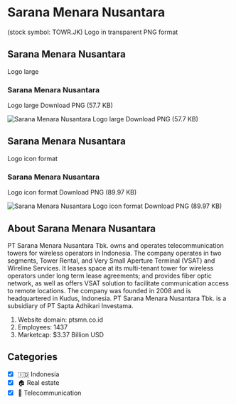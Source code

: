 # Sarana Menara Nusantara
 (stock symbol: TOWR.JK) Logo in transparent PNG format

## Sarana Menara Nusantara
 Logo large

### Sarana Menara Nusantara
 Logo large Download PNG (57.7 KB)

![Sarana Menara Nusantara
 Logo large Download PNG (57.7 KB)](/img/orig/TOWR.JK_BIG-8fe77a23.png)

## Sarana Menara Nusantara
 Logo icon format

### Sarana Menara Nusantara
 Logo icon format Download PNG (89.97 KB)

![Sarana Menara Nusantara
 Logo icon format Download PNG (89.97 KB)](/img/orig/TOWR.JK-9d22eaaa.png)

## About Sarana Menara Nusantara


PT Sarana Menara Nusantara Tbk. owns and operates telecommunication towers for wireless operators in Indonesia. The company operates in two segments, Tower Rental, and Very Small Aperture Terminal (VSAT) and Wireline Services. It leases space at its multi-tenant tower for wireless operators under long term lease agreements; and provides fiber optic network, as well as offers VSAT solution to facilitate communication access to remote locations. The company was founded in 2008 and is headquartered in Kudus, Indonesia. PT Sarana Menara Nusantara Tbk. is a subsidiary of PT Sapta Adhikari Investama.

1. Website domain: ptsmn.co.id
2. Employees: 1437
3. Marketcap: $3.37 Billion USD


## Categories
- [x] 🇮🇩 Indonesia
- [x] 🏠 Real estate
- [x] 📡 Telecommunication
